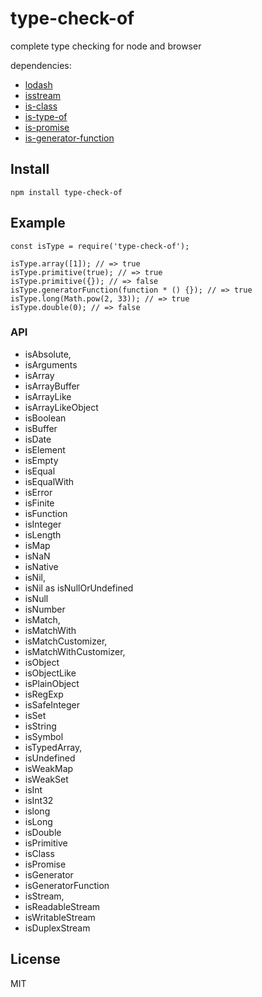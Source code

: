 type-check-of
==========

complete type checking for node and browser

dependencies:

- [lodash](https://github.com/lodash/lodash)
- [isstream](https://github.com/rvagg/isstream)
- [is-class](https://github.com/miguelmota/is-class)
- [is-type-of](https://github.com/node-modules/is-type-of)
- [is-promise](https://github.com/then/is-promise)
- [is-generator-function](https://github.com/ljharb/is-generator-function)
  
## Install

```
npm install type-check-of
```

## Example

```
const isType = require('type-check-of');

isType.array([1]); // => true
isType.primitive(true); // => true
isType.primitive({}); // => false
isType.generatorFunction(function * () {}); // => true
isType.long(Math.pow(2, 33)); // => true
isType.double(0); // => false
```

### API
- isAbsolute,
- isArguments
- isArray
- isArrayBuffer
- isArrayLike
- isArrayLikeObject
- isBoolean
- isBuffer
- isDate
- isElement
- isEmpty
- isEqual
- isEqualWith
- isError
- isFinite
- isFunction
- isInteger
- isLength
- isMap
- isNaN
- isNative
- isNil,
- isNil as isNullOrUndefined
- isNull
- isNumber
- isMatch,
- isMatchWith
- isMatchCustomizer,
- isMatchWithCustomizer,
- isObject
- isObjectLike
- isPlainObject
- isRegExp
- isSafeInteger
- isSet
- isString
- isSymbol
- isTypedArray,
- isUndefined
- isWeakMap
- isWeakSet 
- isInt
- isInt32
- islong
- isLong
- isDouble
- isPrimitive
- isClass
- isPromise
- isGenerator
- isGeneratorFunction
- isStream,
- isReadableStream
- isWritableStream
- isDuplexStream

## License

MIT